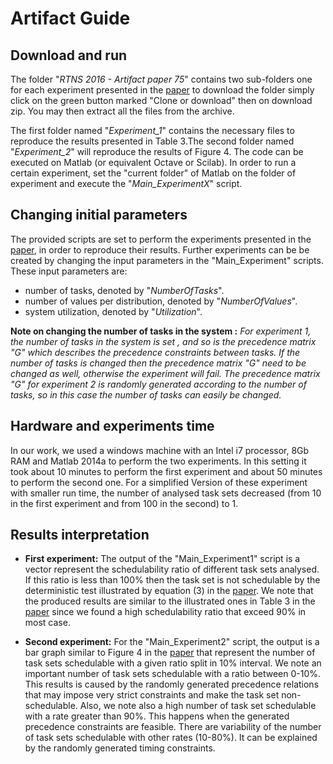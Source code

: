 # Artifact Guide

Download and run
-------------
The folder "_RTNS 2016 - Artifact paper 75_" contains two sub-folders one for each experiment presented in the [paper](https://www.dropbox.com/s/e0kd0bsk0gm1adw/rtns2016.pdf?dl=0) to download the folder simply click on the green button marked "Clone or download" then on download zip. You may then extract all the files from the archive.

The first folder named "*Experiment_1*" contains the necessary files to reproduce the results presented in Table 3.The second folder named "*Experiment_2*" will reproduce the results of Figure 4. The code can be executed on Matlab (or equivalent Octave or Scilab). In order to run a certain experiment, set the "current folder" of Matlab on the folder of experiment and execute the "*Main_ExperimentX*" script.

Changing initial parameters 
-------------
The provided scripts are set to perform the experiments presented in the [paper](https://www.dropbox.com/s/e0kd0bsk0gm1adw/rtns2016.pdf?dl=0), in order to reproduce their results. 
Further experiments can be be created by changing the input parameters in the "Main_Experiment" scripts.
These input parameters are: 
- number of tasks, denoted by "_NumberOfTasks_".
- number of values per distribution, denoted by "_NumberOfValues_".
- system utilization, denoted by "_Utilization_".

**Note on changing the number of tasks in the system :** _For experiment 1, the number of tasks in the system is set
, and so is the precedence matrix "G" which describes the precedence constraints between tasks.
If the number of tasks is changed then the precedence matrix "G" need to be changed as well, otherwise the experiment will fail. 
The precedence matrix "G" for experiment 2 is randomly generated according to the number of tasks, so in this case the number of tasks can easily be changed._

Hardware and experiments time 
-------------------------------
In our work, we used a windows machine with an Intel i7 processor, 8Gb RAM and Matlab 2014a to perform the two experiments. In this setting
it took about 10 minutes to perform the first experiment and about 50 minutes to perform the second one.
For a simplified Version of these experiment with smaller run time, the number of analysed task sets decreased 
(from 10 in the first experiment and from 100 in the second) to 1.

Results interpretation
-------------------------------

- **First experiment:** The output of the "Main_Experiment1" script is a vector represent the 
schedulability ratio of different task sets analysed. If this ratio is less than 
100% then the task set is not schedulable by the deterministic test illustrated by 
equation (3) in the [paper](https://www.dropbox.com/s/e0kd0bsk0gm1adw/rtns2016.pdf?dl=0). We note that the produced results are similar to the 
illustrated ones in Table 3 in the [paper](https://www.dropbox.com/s/e0kd0bsk0gm1adw/rtns2016.pdf?dl=0) since we found a high schedulability ratio that exceed
90% in most case.

- **Second experiment:** For the "Main_Experiment2" script, the output is a bar graph similar to 
Figure 4 in the [paper](https://www.dropbox.com/s/e0kd0bsk0gm1adw/rtns2016.pdf?dl=0) that represent the number of task sets schedulable with a given 
ratio split in 10% interval. We note an important number of task sets schedulable 
with a ratio between 0-10%. This results is caused by the randomly generated precedence relations
that may impose very strict constraints and make the task set non-schedulable.
Also, we note also a high number of task set schedulable with a rate greater than 90%. This 
happens when the generated precedence constraints are feasible.
There are variability of the number of task sets schedulable with other rates (10-80%). It
can be explained by the randomly generated timing constraints.
